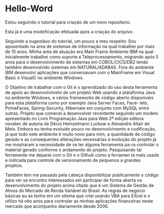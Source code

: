 # Hello-Word
Estou seguindo o tutorial para criação de um novo repositorio.

Esta já é uma modoficação efetuada após a criação do arquivo.

Seguindo a sugestãoo do tutorial, um pouco a meu respeito:
Sou aposentado na area de sistemas de informação na qual trabalhei por mais de 15 anos.  Minha aréa de atuação era Main Frame Ambiente IBM na qual inicialmente trabalhei como suporte a Teleprocessamento, migrando após 5 anos para o desenvolvimento de sistemas em COBOL/CICS/DB2 tendo também desenvolvido sistemas em NATURAL/ADABAS. Fora do ambiente IBM desenvolvi aplicações que conversavam com o MainFrame em Visual Basic e VisualC no ambiente Windows.

O Objetivo de trabalhar com o Git é o aprendizado do uso desta ferramenta de apoio ao desenvolvimeto de um projeto Web usando a plataforma Java no ambiente Windows, e vários frameworks de código aberto disponiveis para esta plataforma como por exemplo Java Server Faces,  Face- lets, PrimeFaces, Spring-Security, Hibernate em conjunto com MySQL entre outras. Projeto que comecei a desenvolver recentente seguindo  um modelo apresentado no Livro Programação Java para Web 2ª edição editora novatec de autoria de Décio Heinzelmann Luckow  e Alexandre Altair de Melo. Embora eu tenha evoluido pouco no desenvolvimento e codificação, já que todo este ambiente é muito novo para mim, a quantidade de código gerado e as consequentes alterações necessárias à evolução do projeto já me mostraram a necessidade de se ter alguma ferramenta pa-ra controlar o material gerado conforme o andamento do projeto. Pesquisando tal ferramente me deparei com o Git e o Github como a ferramen ta mais usada e indicada para controle de versionamento de pequenos a grandes projetos.

Também tem me passado pela cabeça disponibilizar publicamente o código para ver se encontro interessados em participar de forma  aberta no desenvolvimento do projeto acima citado que é um Sistema de Gestão de Ativos do Mercado de Renda Variável do Brasil.  As regras de negócio básicas eu as tenho em um sitema que criei usando VBA para EXcel e o utilizo há oito anos para controlar as minhas  aplicações financeiras neste mercado que acompanho diariamente desde 2006. 
